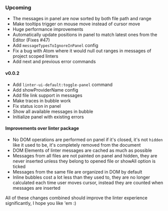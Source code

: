 ### Upcoming

- The messages in panel are now sorted by both file path and range
- Make tooltips trigger on mouse move instead of cursor move
- Huge performance improvements
- Automatically update positions in panel to match latest ones from the Editor (Fixes #47)
- Add `messageTypesToIgnoreInPanel` config
- Fix a bug with Atom where it would null out ranges in messages of project scoped linters
- Add next and previous error commands

#### v0.0.2

- Add `linter-ui-default:toggle-panel` command
- Add showProviderName config
- Add file link support in messages
- Make traces in bubble work
- Fix status icon in panel
- Show all available messages in bubble
- Initialize panel with existing errors

#### Improvements over linter package
 - No DOM operations are performed on panel if it's closed, it's not `hidden` like it used to be, it's completely removed from the document
 - DOM Elements of linter messages are cached as much as possible
 - Messages from all files are not painted on panel and hidden, they are never inserted unless they belong to opened file or showAll option is ticked
 - Messages from the same file are organized in DOM by default
 - Inline bubbles cost a lot less than they used to, they are no longer calculated each time user moves cursor, instead they are counted when messages are inserted

All of these changes combined should improve the linter experience significantly, I hope you like 'em :)
